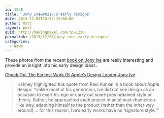 ```yaml
---
id: 1238
title: 'Jony Ive&#8217;s early designs'
date: 2013-12-01T19:57:19+00:00
author: Matt
layout: post
guid: http://bakingpixel.com/?p=1238
permalink: /2013/12/01/jony-ives-early-designs/
categories:
  - News
---
```

These photos from the recent [book on Jony Ive](http://www.amazon.com/Jony-Ive-Genius-Greatest-Products/dp/159184617X) are really interesting and provide an insight into his early design ideas.

[Check Out The Earliest Work Of Apple&#8217;s Design Leader Jony Ive](http://www.businessinsider.com/check-out-the-earliest-work-of-apples-design-leader-jony-ive-2013-11?op=1)

> Kahney highlighted this quote from Paul Kunkel in a book about Apple design: &#8220;Unlike most of his generation, Ive did not see design as an occasion to exert his ego or carry out some pres ordained style or theory. Rather, he approached each project in an almost chameleon-like way, adapting himself to the product (rather than the other way around) &#8230; for this reason, Ive&#8217;s early works have no &#8216;signature style.'&#8221;